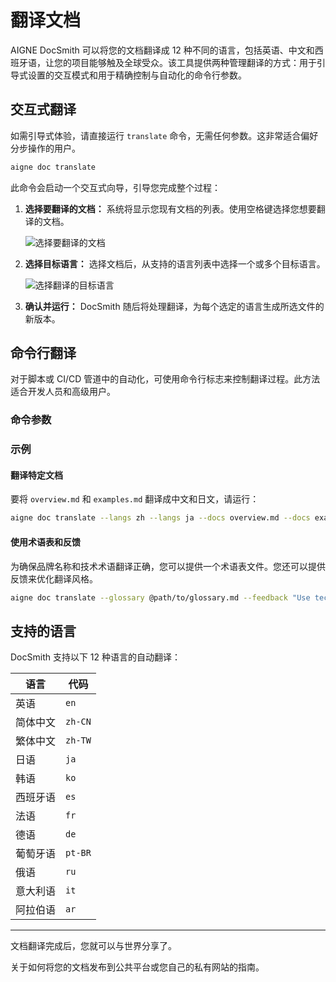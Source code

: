 # 翻译文档

AIGNE DocSmith 可以将您的文档翻译成 12 种不同的语言，包括英语、中文和西班牙语，让您的项目能够触及全球受众。该工具提供两种管理翻译的方式：用于引导式设置的交互模式和用于精确控制与自动化的命令行参数。

## 交互式翻译

如需引导式体验，请直接运行 `translate` 命令，无需任何参数。这非常适合偏好分步操作的用户。

```bash
aigne doc translate
```

此命令会启动一个交互式向导，引导您完成整个过程：

1.  **选择要翻译的文档：** 系统将显示您现有文档的列表。使用空格键选择您想要翻译的文档。

    ![选择要翻译的文档](https://docsmith.aigne.io/image-bin/uploads/e2cf5fa45aa856c406a444fb4665ed2d.png)

2.  **选择目标语言：** 选择文档后，从支持的语言列表中选择一个或多个目标语言。

    ![选择翻译的目标语言](https://docsmith.aigne.io/image-bin/uploads/2e243a2488f2060a693fe0ac0c8fb5ad.png)

3.  **确认并运行：** DocSmith 随后将处理翻译，为每个选定的语言生成所选文件的新版本。

## 命令行翻译

对于脚本或 CI/CD 管道中的自动化，可使用命令行标志来控制翻译过程。此方法适合开发人员和高级用户。

### 命令参数

<x-field-group>
  <x-field data-name="--langs" data-type="string" data-required="false" data-desc="指定一个目标语言。此标志可多次使用以包含多种语言（例如，--langs zh --langs ja）。"></x-field>
  <x-field data-name="--docs" data-type="string" data-required="false" data-desc="指定要翻译的文档路径。此标志也可多次使用以进行批量翻译。"></x-field>
  <x-field data-name="--feedback" data-type="string" data-required="false" data-desc="向 AI 提供建议以指导翻译质量（例如，--feedback &quot;使用正式语气&quot;）。"></x-field>
  <x-field data-name="--glossary" data-type="string" data-required="false" data-desc="使用 Markdown 格式的术语表文件，以确保特定术语的一致性（例如，--glossary @path/to/glossary.md）。"></x-field>
</x-field-group>

### 示例

#### 翻译特定文档

要将 `overview.md` 和 `examples.md` 翻译成中文和日文，请运行：

```bash
aigne doc translate --langs zh --langs ja --docs overview.md --docs examples.md
```

#### 使用术语表和反馈

为确保品牌名称和技术术语翻译正确，您可以提供一个术语表文件。您还可以提供反馈来优化翻译风格。

```bash
aigne doc translate --glossary @path/to/glossary.md --feedback "Use technical terminology consistently" --docs overview.md --langs de
```

## 支持的语言

DocSmith 支持以下 12 种语言的自动翻译：

| 语言 | 代码 |
| -------------------- | ------- |
| 英语 | `en` |
| 简体中文 | `zh-CN` |
| 繁体中文 | `zh-TW` |
| 日语 | `ja` |
| 韩语 | `ko` |
| 西班牙语 | `es` |
| 法语 | `fr` |
| 德语 | `de` |
| 葡萄牙语 | `pt-BR` |
| 俄语 | `ru` |
| 意大利语 | `it` |
| 阿拉伯语 | `ar` |

---

文档翻译完成后，您就可以与世界分享了。

<x-card data-title="下一步：发布您的文档" data-icon="lucide:upload-cloud" data-href="/features/publish-your-docs" data-cta="阅读更多">
  关于如何将您的文档发布到公共平台或您自己的私有网站的指南。
</x-card>